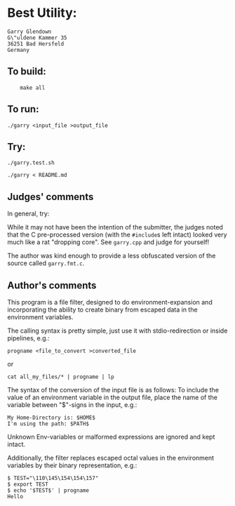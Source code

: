 # Best Utility:

    Garry Glendown
    G\"uldene Kammer 35
    36251 Bad Hersfeld 
    Germany

## To build:

        make all

## To run:


	./garry <input_file >output_file

## Try:

	./garry.test.sh

	./garry < README.md

## Judges' comments

In general, try:


While it may not have been the intention of the submitter, the
judges noted that the C pre-processed version (with the `#include`s
left intact) looked very much like a rat "dropping core".  See
`garry.cpp` and judge for yourself!

The author was kind enough to provide a less obfuscated version of
the source called `garry.fmt.c`.

## Author's comments

This  program is a file filter, designed to do environment-expansion and
incorporating  the  ability  to  create  binary from escaped data in the
environment variables.

The  calling syntax is pretty simple, just use it with stdio-redirection
or inside pipelines, e.g.:

	progname <file_to_convert >converted_file

or

	cat all_my_files/* | progname | lp

The syntax of the conversion of the input file is as follows: To include
the  value of an environment variable in the output file, place the name
of the variable between "$"-signs in the input, e.g.:

	My Home-Directory is: $HOME$
	I'm using the path: $PATH$

Unknown  Env-variables  or  malformed  expressions  are ignored and kept
intact.

Additionally,   the   filter   replaces  escaped  octal  values  in  the
environment variables by their binary representation, e.g.:

	$ TEST="\110\145\154\154\157"
	$ export TEST
	$ echo '$TEST$' | progname
	Hello
